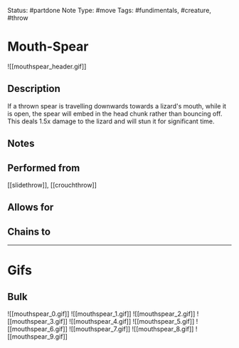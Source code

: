 Status: #partdone
Note Type: #move
Tags: #fundimentals, #creature, #throw 

# Mouth-Spear
![[mouthspear_header.gif]]
## Description
If a thrown spear is travelling downwards towards a lizard's mouth, while it is open, the spear will embed in the head chunk rather than bouncing off. This deals 1.5x damage to the lizard and will stun it for significant time.

## Notes


## Performed from
[[slidethrow]], [[crouchthrow]]

## Allows for


## Chains to


___
# Gifs
## Bulk
![[mouthspear_0.gif]]
![[mouthspear_1.gif]]
![[mouthspear_2.gif]]
![[mouthspear_3.gif]]
![[mouthspear_4.gif]]
![[mouthspear_5.gif]]
![[mouthspear_6.gif]]
![[mouthspear_7.gif]]
![[mouthspear_8.gif]]
![[mouthspear_9.gif]]